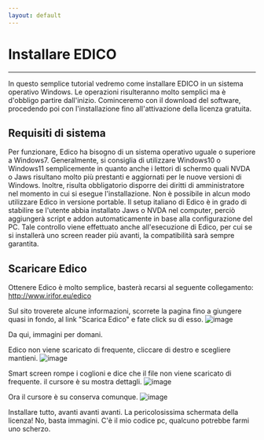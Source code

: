 ```yaml
---
layout: default
---
```


# Installare EDICO
----

In questo semplice tutorial vedremo come installare EDICO in un sistema operativo Windows. Le operazioni risulteranno molto semplici ma è d'obbligo partire dall'inizio. 
Cominceremo con il download del software, procedendo poi con l'installazione fino all'attivazione della licenza gratuita.


## Requisiti di sistema
Per funzionare, Edico ha bisogno di un sistema operativo uguale o superiore a Windows7. Generalmente, si consiglia di utilizzare Windows10 o Windows11 semplicemente in quanto anche i lettori di schermo quali NVDA o Jaws risultano molto più prestanti e aggiornati per le nuove versioni di Windows.
Inoltre, risulta obbligatorio disporre dei diritti di amministratore nel momento in cui si esegue l'installazione.
Non è possibile in alcun modo utilizzare Edico in versione portable.
Il setup italiano di Edico è in grado di stabilire se l'utente abbia installato Jaws o NVDA nel computer, perciò aggiungerà script e addon automaticamente in base alla configurazione del PC.
Tale controllo viene effettuato anche all'esecuzione di Edico, per cui se si installerà uno screen reader più avanti, la compatibilità sarà sempre garantita.

## Scaricare Edico
Ottenere Edico è molto semplice, basterà recarsi al seguente collegamento:
http://www.irifor.eu/edico

Sul sito troverete alcune informazioni, scorrete la pagina fino a giungere quasi in fondo, al link "Scarica Edico" e fate click su di esso.
![image](https://user-images.githubusercontent.com/16416536/193075008-547da160-3445-4a4b-ab92-9c3ab4e922fd.png)

Da qui, immagini per domani.

Edico non viene scaricato di frequente, cliccare di destro e scegliere mantieni.
![image](https://user-images.githubusercontent.com/16416536/193112645-7cd7d523-8fd7-4e2e-ba86-f2008694b29f.png)

Smart screen rompe i coglioni e dice che il file non viene scaricato di frequente. il cursore è su mostra dettagli.
![image](https://user-images.githubusercontent.com/16416536/193113409-8cdee2ba-11d9-4356-8fab-3fb880b242bc.png)

Ora il cursore è su conserva comunque.
![image](https://user-images.githubusercontent.com/16416536/193113697-ce9bd916-91b8-4659-917f-e19c27175e40.png)


Installare tutto, avanti avanti avanti.
La pericolosissima schermata  della licenza!
No, basta immagini. C'è il mio codice pc, qualcuno potrebbe farmi uno scherzo.  
